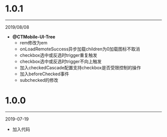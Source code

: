 # 1.0.1

***

2019/08/08

* **@CTMobile-UI-Tree**
  - rem修改为em
  - onLoadRemoteSuccess异步加载children为0加载图标不取消
  - checkbox选中或反选时trigger重复触发
  - checkbox选中或反选时trigger不向上触发
  - 加入checkedCascade配置支持checkbox是否受限控制的操作
  - 加入beforeChecked事件
  - subchecked的修改

# 1.0.0

***

2019-07-19

* 加入代码
